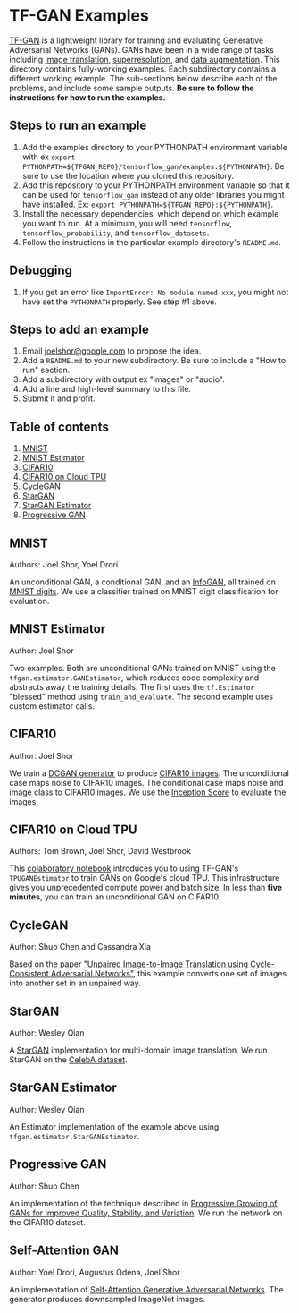 # TF-GAN Examples

[TF-GAN](https://github.com/tensorflow/gan/tree/master/tensorflow_gan)
is a lightweight library for training and evaluating Generative Adversarial
Networks (GANs). GANs have been in a wide range of tasks including
[image translation](https://arxiv.org/abs/1703.10593),
[superresolution](https://arxiv.org/abs/1609.04802), and
[data augmentation](https://arxiv.org/abs/1612.07828). This directory contains
fully-working examples. Each subdirectory contains a different working example.
The sub-sections below describe each of the problems, and include some sample
outputs. **Be sure to follow the instructions for how to run the examples.**

## Steps to run an example

1.  Add the examples directory to your PYTHONPATH environment variable with ex
    `export PYTHONPATH=${TFGAN_REPO}/tensorflow_gan/examples:${PYTHONPATH}`. Be
    sure to use the location where you cloned this repository.
1.  Add this repository to your PYTHONPATH environment variable so that it can
    be used for `tensorflow_gan` instead of any older libraries you might have
    installed. Ex: `export PYTHONPATH=${TFGAN_REPO}:${PYTHONPATH}`.
1.  Install the necessary dependencies, which depend on which example you want
    to run. At a minimum, you will need `tensorflow`, `tensorflow_probability`,
    and `tensorflow_datasets`.
1.  Follow the instructions in the particular example directory's `README.md`.

## Debugging

1.  If you get an error like `ImportError: No module named xxx`, you might not
    have set the `PYTHONPATH` properly. See step #1 above.

## Steps to add an example

1.  Email joelshor@google.com to propose the idea.
1.  Add a `README.md` to your new subdirectory. Be sure to include a "How to
    run" section.
1.  Add a subdirectory with output ex "images" or "audio".
1.  Add a line and high-level summary to this file.
1.  Submit it and profit.

## Table of contents

1.  [MNIST](#mnist)
1.  [MNIST Estimator](#mnist_estimator)
1.  [CIFAR10](#cifar10)
1.  [CIFAR10 on Cloud TPU](#cifar10_tpu)
1.  [CycleGAN](#cyclegan)
1.  [StarGAN](#stargan)
1.  [StarGAN Estimator](#stargan_estimator)
1.  [Progressive GAN](#progressive_gan)

## MNIST
<a id='mnist'></a>

Authors: Joel Shor, Yoel Drori

An unconditional GAN, a conditional GAN, and an
[InfoGAN](https://arxiv.org/abs/1606.03657), all trained on
[MNIST digits](http://yann.lecun.com/exdb/mnist/). We use a classifier trained
on MNIST digit classification for evaluation.

## MNIST Estimator
<a id='mnist_estimator'></a>

Author: Joel Shor

Two examples. Both are unconditional GANs trained on MNIST using the
`tfgan.estimator.GANEstimator`,
which reduces code complexity and abstracts away the training details.
The first uses the `tf.Estimator` "blessed" method using `train_and_evaluate`.
The second example uses custom estimator calls.

## CIFAR10
<a id='cifar10'></a>

Author: Joel Shor

We train a [DCGAN generator](https://arxiv.org/abs/1511.06434) to produce [CIFAR10 images](https://www.cs.toronto.edu/~kriz/cifar.html).
The unconditional case maps noise to CIFAR10 images. The conditional case maps
noise and image class to CIFAR10 images. We use the [Inception Score](https://arxiv.org/abs/1606.03498) to evaluate the
images.

## CIFAR10 on Cloud TPU
<a id='cifar10_tpu'></a>

Authors: Tom Brown, Joel Shor, David Westbrook

This [colaboratory notebook](https://github.com/tensorflow/gan/tree/master/tensorflow_gan/examples/colab_notebooks/tfgan_on_tpus.ipynb)
introduces you to using
TF-GAN's `TPUGANEstimator` to train GANs on Google's cloud TPU. This
infrastructure gives you unprecedented compute power and batch size. In less
than **five minutes**, you can train an unconditional GAN on CIFAR10.

## CycleGAN
<a id='cyclegan'></a>

Author: Shuo Chen and Cassandra Xia

Based on the paper ["Unpaired Image-to-Image Translation using Cycle-Consistent
Adversarial Networks"](https://arxiv.org/abs/1703.10593), this example converts
one set of images into another set in an unpaired way.

## StarGAN

<a id='stargan'></a>

Author: Wesley Qian

A [StarGAN](https://arxiv.org/abs/1711.09020) implementation for multi-domain
image translation. We run StarGAN on the
[CelebA dataset](http://mmlab.ie.cuhk.edu.hk/projects/CelebA.html).

## StarGAN Estimator

<a id='stargan_estimator'></a>

Author: Wesley Qian

An Estimator implementation of the example above using
`tfgan.estimator.StarGANEstimator`.

## Progressive GAN
<a id='progressive_gan'></a>

Author: Shuo Chen

An implementation of the technique described in
[Progressive Growing of GANs for Improved Quality, Stability, and Variation](https://arxiv.org/abs/1710.10196).
We run the network on the CIFAR10 dataset.

## Self-Attention GAN

<a id='self_attention_gan'></a>

Author: Yoel Drori, Augustus Odena, Joel Shor

An implementation of
[Self-Attention Generative Adversarial Networks](https://arxiv.org/abs/1805.08318).
The generator produces downsampled ImageNet images.
